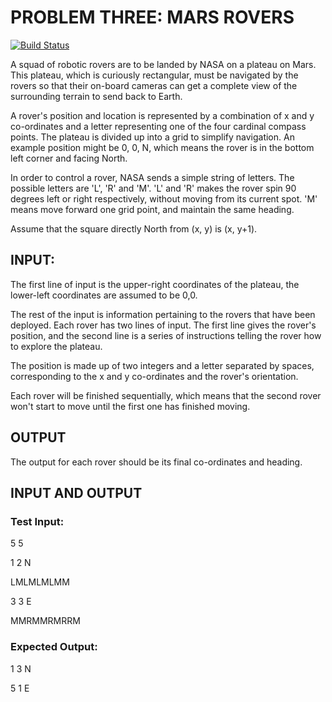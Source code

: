 # PROBLEM THREE: MARS ROVERS

[![Build Status](https://secure.travis-ci.org/mokhan/mars.rover.rb.png)](http://travis-ci.org/mokhan/mars.rover.rb)

A squad of robotic rovers are to be landed by NASA on a plateau on Mars.
This plateau, which is curiously rectangular, must be navigated by the
rovers so that their on-board cameras can get a complete view of the
surrounding terrain to send back to Earth.

A rover's position and location is represented by a combination of x and y
co-ordinates and a letter representing one of the four cardinal compass
points. The plateau is divided up into a grid to simplify navigation. An
example position might be 0, 0, N, which means the rover is in the
bottom left corner and facing North.

In order to control a rover, NASA sends a simple string of letters. The
possible letters are 'L', 'R' and 'M'. 'L' and 'R' makes the rover spin
90 degrees left or right respectively, without moving from its current
spot.  'M' means move forward one grid point, and maintain the same heading.

Assume that the square directly North from (x, y) is (x, y+1).

## INPUT:
The first line of input is the upper-right coordinates of the plateau,
the lower-left coordinates are assumed to be 0,0.

The rest of the input is information pertaining to the rovers that have
been deployed. Each rover has two lines of input. The first line gives
the rover's position, and the second line is a series of instructions
telling the rover how to explore the plateau.

The position is made up of two integers and a letter separated by
spaces, corresponding to the x and y co-ordinates and the rover's orientation.

Each rover will be finished sequentially, which means that the second
rover won't start to move until the first one has finished moving.


## OUTPUT
The output for each rover should be its final co-ordinates and heading.

## INPUT AND OUTPUT

### Test Input:
5 5

1 2 N

LMLMLMLMM

3 3 E

MMRMMRMRRM

### Expected Output:
1 3 N

5 1 E

